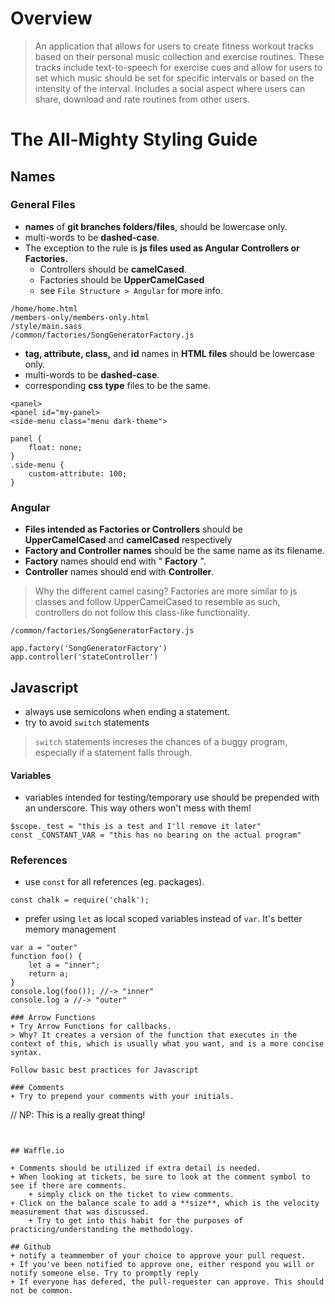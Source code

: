 # Overview

>An application that allows for users to create fitness workout tracks based on their personal music collection and exercise routines. These tracks include text-to-speech for exercise cues and allow for users to set which music should be set for specific intervals or based on the intensity of the interval. Includes a social aspect where users can share, download and rate routines from other users.
 
# The All-Mighty Styling Guide

## Names

### General Files

+ **names** of **git branches folders/files**, should be lowercase only.
+ multi-words to be **dashed-case**.
+ The exception to the rule is **js files used as Angular Controllers or Factories.**
    + Controllers should be **camelCased**.
    + Factories should be **UpperCamelCased**
    + see `File Structure > Angular` for more info.

```
/home/home.html
/members-only/members-only.html
/style/main.sass
/common/factories/SongGeneratorFactory.js
```

+ **tag, attribute, class,** and **id** names in **HTML files** should be lowercase only.
+ multi-words to be **dashed-case**.
+ corresponding **css type** files to be the same.

```
<panel>
<panel id="my-panel>
<side-menu class="menu dark-theme">
```
```
panel {
    float: none;
}
.side-menu {
    custom-attribute: 100;
}
```

### Angular
+ **Files intended as Factories or Controllers** should be **UpperCamelCased** and **camelCased** respectively
+ **Factory and Controller names** should be the same name as its filename.
+ **Factory** names should end with " **Factory** ".
+ **Controller** names should end with **Controller**.

> Why the different camel casing? Factories are more similar to js classes and follow UpperCamelCased to resemble as such,
> controllers do not follow this class-like functionality.

```
/common/factories/SongGeneratorFactory.js
```

```
app.factory('SongGeneratorFactory')
app.controller('stateController')
```

## Javascript

+ always use semicolons when ending a statement.
+ try to avoid `switch` statements
> `switch` statements increses the chances of a buggy program, especially if a statement falls through.

#### Variables
+ variables intended for testing/temporary use should be prepended with an underscore. This way others won't mess with them!
```
$scope._test = "this is a test and I'll remove it later"
const _CONSTANT_VAR = "this has no bearing on the actual program"
```

### References
+ use `const` for all references (eg. packages).
```
const chalk = require('chalk');
```

+ prefer using `let` as local scoped variables instead of `var`. It's better memory management
```
var a = "outer"
function foo() {
    let a = "inner";
    return a;
}
console.log(foo()); //-> "inner"
console.log a //-> "outer"

### Arrow Functions
+ Try Arrow Functions for callbacks.
> Why? It creates a version of the function that executes in the context of this, which is usually what you want, and is a more concise syntax.

Follow basic best practices for Javascript

### Comments 
+ Try to prepend your comments with your initials.
```
// NP: This is a really great thing!
```


## Waffle.io

+ Comments should be utilized if extra detail is needed.
+ When looking at tickets, be sure to look at the comment symbol to see if there are comments.
    + simply click on the ticket to view comments.
+ Click on the balance scale to add a **size**, which is the velocity measurement that was discussed.
    + Try to get into this habit for the purposes of practicing/understanding the methodology.
    
## Github
+ notify a teammember of your choice to approve your pull request.
+ If you've been notified to approve one, either respond you will or notify someone else. Try to promptly reply
+ If everyone has defered, the pull-requester can approve. This should not be common.